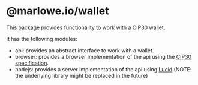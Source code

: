 # @marlowe.io/wallet

This package provides functionality to work with a CIP30 wallet.

It has the following modules:

- api: provides an abstract interface to work with a wallet.
- browser: provides a browser implementation of the api using the [CIP30 specification](https://cips.cardano.org/cips/cip30/).
- nodejs: provides a server implementation of the api using [Lucid](https://github.com/spacebudz/lucid) (NOTE: the underlying library might be replaced in the future)
